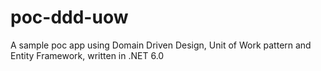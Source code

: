 # poc-ddd-uow
A sample poc app using Domain Driven Design, Unit of Work pattern and Entity Framework, written in .NET 6.0
